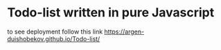 # Todo-list written in pure Javascript
to see deployment follow this link https://argen-duishobekov.github.io/Todo-list/
